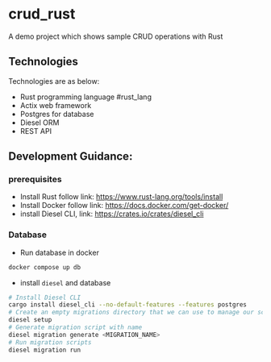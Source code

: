 # crud_rust
A demo project which shows sample CRUD operations with Rust

## Technologies
Technologies are as below:
- Rust programming language #rust_lang
- Actix web framework
- Postgres for database
- Diesel ORM
- REST API

## Development Guidance:

### prerequisites
- Install Rust follow link: <https://www.rust-lang.org/tools/install>
- Install Docker follow link: <https://docs.docker.com/get-docker/>
- install Diesel CLI, link: <https://crates.io/crates/diesel_cli>

### Database
- Run database in docker
```bash
docker compose up db
```
- install `diesel` and database 
```bash
# Install Diesel CLI
cargo install diesel_cli --no-default-features --features postgres
# Create an empty migrations directory that we can use to manage our schema
diesel setup
# Generate migration script with name
diesel migration generate <MIGRATION_NAME>
# Run migration scripts
diesel migration run
```
